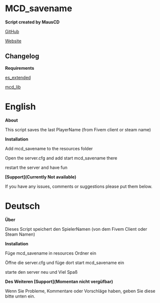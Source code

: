 # MCD_savename

**Script created by MausCD**

[GitHub](https://github.com/MausCD/mcd_savename/releases)

[Website](http://fivem.mauscd.de)

**Changelog**
--

 **Requirements**
 
 [es_extended](https://github.com/esx-framework/es_extended)
 
 [mcd_lib](https://github.com/MausCD/mcd_lib/releases)

# English

**About**

This script saves the last PlayerName (from Fivem client or steam name)
 

 **Installation**

Add mcd_savename to the resources folder

Open the server.cfg and add start mcd_savename there

restart the server and have fun

**[Support](Currently Not available)**

If you have any issues, comments or suggestions please put them below.


# Deutsch

**Über**

Dieses Script speichert den SpielerNamen (von dem Fivem Client oder Steam Namen)

**Installation**

Füge mcd_savename in resources Ordner ein

Öffne die server.cfg und füge dort start mcd_savename ein

starte den server neu und Viel Spaß

**Des Weiteren [Support](Momentan nicht vergüfbar)**

Wenn Sie Probleme, Kommentare oder Vorschläge haben, geben Sie diese bitte unten ein.


